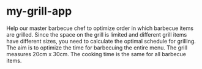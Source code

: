 # my-grill-app
Help our master barbecue chef to optimize order in which barbecue items are grilled. Since the space on the grill is limited and different grill items have different sizes, you need to calculate the optimal schedule for grilling. The aim is to optimize the time for barbecuing the entire menu. The grill measures 20cm x 30cm. The cooking time is the same for all barbecue items.
